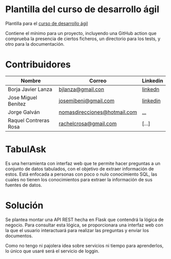 # Plantilla del curso de desarrollo ágil

Plantilla para el [curso de desarrollo ágil](https://jj.github.io/curso-tdd)

Contiene el mínimo para un proyecto, incluyendo una GitHub action que
comprueba la presencia de ciertos ficheros, un directorio para los
tests, y otro para la documentación.


# Contribuidores

|Nombre |Correo |Linkedin|
|---|---|---|
|Borja Javier Lanza |bjlanza@gmail.con|[linkedn](https://www.linkedin.com/in/bjlanza/)|
|Jose Miguel Benítez|josemibeni@gmail.com|[linkedin](https://www.linkedin.com/in/jose-miguel-ben%C3%ADtez/)|
|Jorge Galván|nomasdirecciones@hotmail.com|[...](none)|
|Raquel Contreras Rosa|rachelcrosa@gmail.com|[...]|


# TabulAsk
Es una herramienta con interfaz web que te permite hacer preguntas a un conjunto de datos tabulados, con el objetivo de extraer 
información de estos. Está enfocada a personas con poco o nulo conocimiento SQL, las cuales no tienen los 
conocimientos para extraer la información de sus fuentes de datos.


# Solución
Se plantea montar una API REST hecha en Flask que contendrá la lógica de negocio. Para consultar esta lógica, se proporcionara una interfaz web con la que el usuario interactuará para realizar las preguntas y enviar los documentos.

Como no tengo ni pajolera idea sobre servicios ni tiempo para aprenderlos, lo único que usaré será el servicio de loggin.

